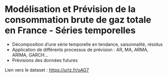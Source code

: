 # Modélisation et Prévision de la consommation brute de gaz totale en France - Séries temporelles

- Décomposition d’une série temporelle en tendance, saisonnalité, résidus
- Application de différents processus de prévision : AR, MA, ARMA, ARIMA, GARCH…
- Prévisions des données futures

Lien vers le dataset : https://urlz.fr/oAG7

